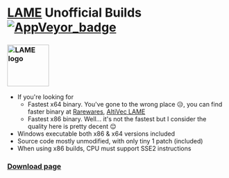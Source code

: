 # [LAME](https://lame.sourceforge.io/) Unofficial Builds [![AppVeyor_badge]][AppVeyor_link]

[AppVeyor_badge]: https://ci.appveyor.com/api/projects/status/github/Chocobo1/lame_win32-build?branch=stable&svg=true
[AppVeyor_link]: https://ci.appveyor.com/project/Chocobo1/lame-win32-build


### <a href="https://lame.sourceforge.io/"><img src="https://lame.sourceforge.io/images/logo.gif" alt="LAME logo" height="96"></a>
* If you're looking for
  * Fastest x64 binary. You've gone to the wrong place :disappointed_relieved:, you can find faster binary at [Rarewares](http://www.rarewares.org), [AltiVec LAME](http://tmkk.undo.jp/lame/index_e.html)
  * Fastest x86 binary. Well... it's not the fastest but I consider the quality here is pretty decent :relieved:
* Windows executable both x86 & x64 versions included
* Source code mostly unmodified, with only tiny 1 patch (included)
* When using x86 builds, CPU must support SSE2 instructions

### [Download page](https://github.com/Chocobo1/lame_win32-build/releases)
